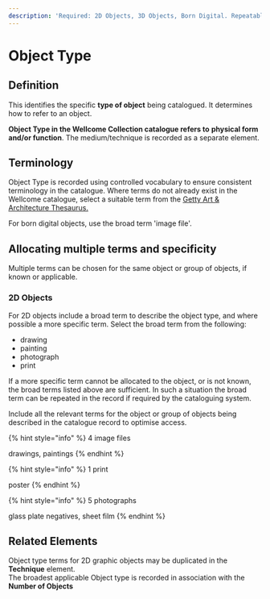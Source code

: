 ```yaml
---
description: 'Required: 2D Objects, 3D Objects, Born Digital. Repeatable'
---
```


# Object Type

## Definition

This identifies the specific **type of object** being catalogued. It determines how to refer to an object.

**Object Type in the Wellcome Collection catalogue refers to** **physical form and/or function**. The medium/technique is recorded as a separate element.

## Terminology

Object Type is recorded using controlled vocabulary to ensure consistent terminology in the catalogue. Where terms do not already exist in the Wellcome catalogue, select a suitable term from the [Getty Art & Architecture Thesaurus.](https://www.getty.edu/research/tools/vocabularies/aat/)

For born digital objects, use the broad term 'image file'.

## Allocating multiple terms and specificity

Multiple terms can be chosen for the same object or group of objects, if known or applicable.

### 2D Objects

For 2D objects include a broad term to describe the object type, and where possible a more specific term. Select the broad term from the following:

* drawing
* painting
* photograph
* print

If a more specific term cannot be allocated to the object, or is not known, the broad terms listed above are sufficient. In such a situation the broad term can be repeated in the record if required by the cataloguing system.

Include all the relevant terms for the object or group of objects being described in the catalogue record to optimise access.

{% hint style="info" %}
4 image files

drawings, paintings
{% endhint %}

{% hint style="info" %}
1 print

poster
{% endhint %}

{% hint style="info" %}
5 photographs

glass plate negatives, sheet film
{% endhint %}

## **Related Elements**

Object type terms for 2D graphic objects may be duplicated in the **Technique** element.\
The broadest applicable Object type is recorded in association with the **Number of Objects**
